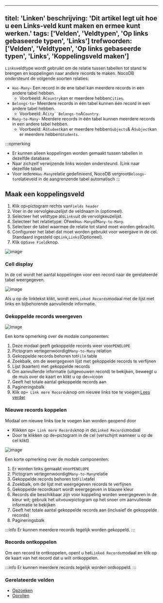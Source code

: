 ***

titel: 'Linken'
beschrijving: 'Dit artikel legt uit hoe u een Links-veld kunt maken en ermee kunt werken.'
tags: \['Velden', 'Veldtypen', 'Op links gebaseerde typen', 'Links']
trefwoorden: \['Velden', 'Veldtypen', 'Op links gebaseerde typen', 'Links', 'Koppelingsveld maken']
---------------------------------------------------------------------------------------------------

`Links`veldtype wordt gebruikt om de relatie tussen tabellen tot stand te brengen en koppelingen naar andere records te maken.
NocoDB ondersteunt de volgende soorten relaties:

* `Has-Many`- Een record in de ene tabel kan meerdere records in een andere tabel hebben.
  * Voorbeeld: A`Country`kan er meerdere hebben`Cities`.
* `Belongs-to`- Meerdere records in één tabel kunnen één record in een andere tabel hebben.
  * Voorbeeld: A`City``Belongs-to`A`Country`.
* `Many-to-Many`- Meerdere records in één tabel kunnen meerdere records in een andere tabel hebben.
  * Voorbeeld: A`Student`kan er meerdere hebben`Subjects`& A`Subject`kan er meerdere hebben`Students`.

:::opmerking

* Er kunnen alleen koppelingen worden gemaakt tussen tabellen in dezelfde database.
* Naar zichzelf verwijzende links worden ondersteund. (Link naar dezelfde tabel)
* Voor iedere`Has-Many`relatie gedefinieerd, NocoDB vergroot`Belongs-to`relatieveld in de aangrenzende tabel automatisch
  :::

## Maak een koppelingsveld

1. Klik op`+`pictogram rechts van`Fields header`
2. Voer in de vervolgkeuzelijst de veldnaam in (optioneel).
3. Selecteer het veldtype als`Links`uit de vervolgkeuzelijst.
4. Selecteer het relatietype: Ofwel`Has-Many`of`Many-to-Many`.
5. Selecteer de tabel waarmee de relatie tot stand moet worden gebracht.
6. Configureer het label dat moet worden gebruikt voor weergave in de cel. Standaard ingesteld op`Link`,`Links`(Optioneel).
7. Klik op`Save Field`knop.

![image](/img/v2/fields/types/links.png)

### Cell display

In de cel wordt het aantal koppelingen voor een record naar de gerelateerde tabel weergegeven.

![image](/img/v2/fields/links-cell-display.png)

Als u op de linktekst klikt, wordt een`Linked Records`modaal met de lijst met links en bijbehorende aanvullende informatie.

### Gekoppelde records weergeven

![image](/img/v2/fields/linked-record-modal.png)

Een korte opmerking over de modale componenten:

1. Deze modaal geeft gekoppelde records weer voor`PENELOPE`
2. Pictogram vertegenwoordigt`Many-to-Many` relation
3. Gekoppelde records behoren tot`Film` table
4. Zoekbalk, om de weergegeven lijst met gekoppelde records te verfijnen
5. Lijst (kaarten) met gekoppelde records
6. Om aanvullende informatie (uitgevouwen record) te bekijken, beweegt u de muis over de kaart en klikt u op de`<>`icoon
7. Geeft het totale aantal gekoppelde records aan
8. Pagineringsbalk
9. Klik op`+ Link more Records`knop om nieuwe links toe te voegen:[Lees verder](#link-new-records)

### Nieuwe records koppelen

Modaal om nieuwe links toe te voegen kan worden geopend door

* Klikken op`+ Link more Records`knop in de`Linked Records`modaal
* Door te klikken op de`+`pictogram in de cel (verschijnt wanneer u op de cel klikt)

![image](/img/v2/fields/add-link-modal.png)

Een korte opmerking over de modale componenten:

1. Er worden links gemaakt voor`PENELOPE`
2. Pictogram vertegenwoordigt`Many-to-Many`relatie
3. Gekoppelde records behoren tot`Film`tafel
4. Zoekbalk, om de lijst met weergegeven records te verfijnen
5. Gekoppelde recordkaart wordt weergegeven in blauwe kleur
6. Records die beschikbaar zijn voor koppeling worden weergegeven in de kleur wit; gebruik het uitvouwpictogram op het snoer om aanvullende informatie te bekijken
7. Geeft het totale aantal gekoppelde records aan (inclusief de gekoppelde records)
8. Pagineringsbalk

:::info
Er kunnen meerdere records tegelijk worden gekoppeld.
:::

### Records ontkoppelen

Om een record te ontkoppelen, opent u het`Linked Records`modaal en klik op de kaart van het record dat u wilt ontkoppelen.

:::info
Er kunnen meerdere records tegelijk worden ontkoppeld.
:::

### Gerelateerde velden

* [Opzoeken](020.lookup.md)
* [Oprollen](030.rollup.md)
